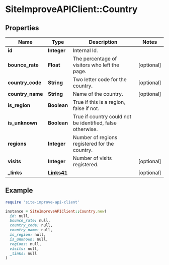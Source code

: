 # SiteImproveAPIClient::Country

## Properties

| Name | Type | Description | Notes |
| ---- | ---- | ----------- | ----- |
| **id** | **Integer** | Internal Id. |  |
| **bounce_rate** | **Float** | The percentage of visitors who left the page. | [optional] |
| **country_code** | **String** | Two letter code for the country. | [optional] |
| **country_name** | **String** | Name of the country. | [optional] |
| **is_region** | **Boolean** | True if this is a region, false if not. |  |
| **is_unknown** | **Boolean** | True if country could not be identified, false otherwise. |  |
| **regions** | **Integer** | Number of regions registered for the country. |  |
| **visits** | **Integer** | Number of visits registered. | [optional] |
| **_links** | [**Links41**](Links41.md) |  | [optional] |

## Example

```ruby
require 'site-improve-api-client'

instance = SiteImproveAPIClient::Country.new(
  id: null,
  bounce_rate: null,
  country_code: null,
  country_name: null,
  is_region: null,
  is_unknown: null,
  regions: null,
  visits: null,
  _links: null
)
```

